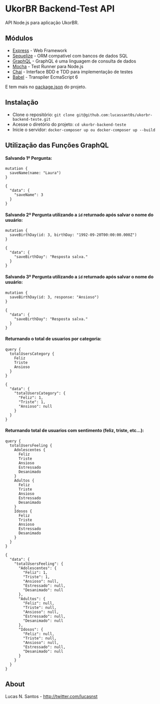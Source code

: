 # UkorBR Backend-Test API

API Node.js para aplicação UkorBR.

## Módulos

* [Express](http://expressjs.com/) - Web Framework
* [Sequelize](http://docs.sequelizejs.com/en/latest/) - ORM compatível com bancos de dados SQL
* [GraphQL](http://graphql.org) - GraphQL é uma linguagem de consulta de dados
* [Mocha](https://mochajs.org/) - Test Runner para Node.js
* [Chai](http://chaijs.com/) - Interface BDD e TDD para implementação de testes
* [Babel](https://babeljs.io/) - Transpiler EcmaScript 6

E tem mais no [package.json](https://github.com/lucassant0s/ukorbr-backend-teste/blob/master/package.json) do projeto.

## Instalação

* Clone o repositório: `git clone git@github.com:lucassant0s/ukorbr-backend-teste.git`
* Acesse o diretório do projeto: `cd ukorbr-backend-teste`
* Inicie o servidor: `docker-composer up ou docker-composer up --build`

## Utilização das Funções GraphQL

#### Salvando 1º Pergunta:
```
mutation {
  saveName(name: "Laura")
}
```
```
{
  "data": {
    "saveName": 3
  }
}
```

#### Salvando 2º Pergunta utilizando a `id` returnado após salvar o nome do usuário:
```
mutation {
  saveBirthDay(id: 3, birthDay: "1992-09-20T00:00:00.000Z")
}
```
```
{
  "data": {
    "saveBirthDay": "Resposta salva."
  }
}
```

#### Salvando 3º Pergunta utilizando a `id` returnado após salvar o nome do usuário:
```
mutation {
  saveBirthDay(id: 3, response: "Ansioso")
}
```
```
{
  "data": {
    "saveBirthDay": "Resposta salva."
  }
}
```

#### Returnando o total de usuarios por categoria:
```
query {
  totalUsersCategory {
    Feliz
    Triste
    Ansioso
  }
}
```
```
{
  "data": {
    "totalUsersCategory": {
      "Feliz": 1,
      "Triste": 1,
      "Ansioso": null
    }
  }
}
```

#### Returnando total de usuarios com sentimento (feliz, triste, etc...):
```
query {
  totalUsersFeeling {
    Adolescentes {
      Feliz
      Triste
      Ansioso
      Estressado
      Desanimado
    }
    Adultos {
      Feliz
      Triste
      Ansioso
      Estressado
      Desanimado
    }
    Idosos {
      Feliz
      Triste
      Ansioso
      Estressado
      Desanimado
    }
  }
}
```
```
{
  "data": {
    "totalUsersFeeling": {
      "Adolescentes": {
        "Feliz": 1,
        "Triste": 1,
        "Ansioso": null,
        "Estressado": null,
        "Desanimado": null
      },
      "Adultos": {
        "Feliz": null,
        "Triste": null,
        "Ansioso": null,
        "Estressado": null,
        "Desanimado": null
      },
      "Idosos": {
        "Feliz": null,
        "Triste": null,
        "Ansioso": null,
        "Estressado": null,
        "Desanimado": null
      }
    }
  }
}
```

## About

Lucas N. Santos - http://twitter.com/lucasnst
